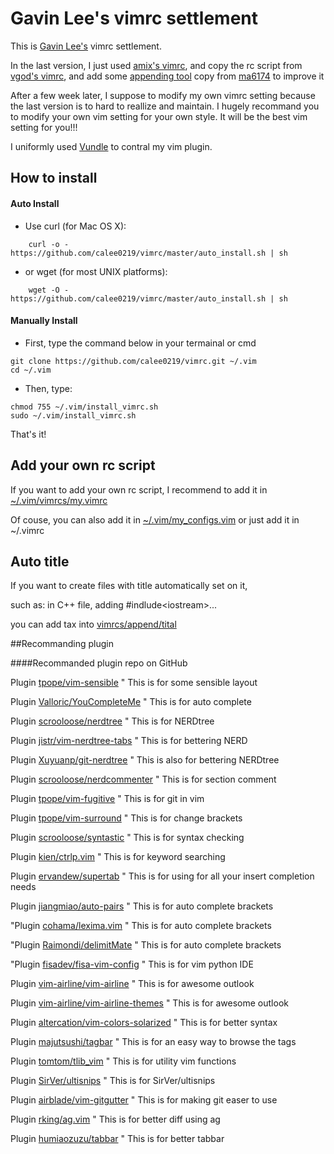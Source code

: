 # Gavin Lee's vimrc settlement

This is [Gavin Lee's](https://github.com/calee0219) vimrc settlement.

In the last version, I just used [amix's vimrc](https://github.com/amix/vimrc), and copy the rc script from [vgod's vimrc](https://github.com/vgod/vimrc), and add some [appending tool](vimrcs/append) copy from [ma6174](https://github.com/ma6174/vim) to improve it

After a few week later, I suppose to modify my own vimrc setting because the last version is to hard to reallize and maintain. I hugely recommand you to modify your own vim setting for your own style. It will be the best vim setting for you!!!

I uniformly used [Vundle](https://github.com/VundleVim/Vundle.vim) to contral my vim plugin.

## How to install
#### Auto Install
* Use curl (for Mac OS X):
```shell
    curl -o - https://github.com/calee0219/vimrc/master/auto_install.sh | sh
```
* or wget (for most UNIX platforms):
```shell
    wget -O - https://github.com/calee0219/vimrc/master/auto_install.sh | sh
```

#### Manually Install
* First, type the command below in your termainal or cmd
```shell
git clone https://github.com/calee0219/vimrc.git ~/.vim
cd ~/.vim
```

* Then, type:
```shell
chmod 755 ~/.vim/install_vimrc.sh
sudo ~/.vim/install_vimrc.sh
```
That's it!

## Add your own rc script

If you want to add your own rc script, I recommend to add it in [~/.vim/vimrcs/my.vimrc](vimrcs/my.vimrc)

Of couse, you can also add it in [~/.vim/my_configs.vim](my_configs.vim) or just add it in ~/.vimrc

## Auto title

If you want to create files with title automatically set on it,

   such as: in C++ file, adding #indlude\<iostream\>...

you can add tax into [vimrcs/append/tital](vimrcs/append/tital)

##Recommanding plugin


####Recommanded plugin repo on GitHub

Plugin [tpope/vim-sensible](https://github.com/tpope/vim-sensible)                 " This is for some sensible layout

Plugin [Valloric/YouCompleteMe](https://github.com/Valloric/YouCompleteMe)             " This is for auto complete

Plugin [scrooloose/nerdtree](https://github.com/scrooloose/nerdtree)                " This is for NERDtree

Plugin [jistr/vim-nerdtree-tabs](https://github.com/jistr/vim-nerdtree-tabs)            " This is for bettering NERD

Plugin [Xuyuanp/git-nerdtree](https://github.com/Xuyuanp/git-nerdtree)               " This is also for bettering NERDtree

Plugin [scrooloose/nerdcommenter](https://github.com/scrooloose/nerdcommenter)           " This is for section comment

Plugin [tpope/vim-fugitive](https://github.com/tpope/vim-fugitive)                 " This is for git in vim

Plugin [tpope/vim-surround](https://github.com/tpope/vim-surround)                 " This is for change brackets

Plugin [scrooloose/syntastic](https://github.com/scrooloose/syntastic)               " This is for syntax checking

Plugin [kien/ctrlp.vim](https://github.com/kien/ctrlp.vim)                     " This is for keyword searching

Plugin [ervandew/supertab](https://github.com/ervandew/supertab)                  " This is for using <Tab> for all your insert completion needs

Plugin [jiangmiao/auto-pairs](https://github.com/jiangmiao/auto-pairs)               " This is for auto complete brackets

"Plugin [cohama/lexima.vim](https://github.com/cohama/lexima.vim)                 " This is for auto complete brackets

"Plugin [Raimondi/delimitMate](https://github.com/Raimondi/delimitMate)              " This is for auto complete brackets

"Plugin [fisadev/fisa-vim-config](https://github.com/fisadev/fisa-vim-config)           " This is for vim python IDE

Plugin [vim-airline/vim-airline](https://github.com/vim-airline/vim-airline)            " This is for awesome outlook

Plugin [vim-airline/vim-airline-themes](https://github.com/vim-airline/vim-airline-themes)     " This is for awesome outlook

Plugin [altercation/vim-colors-solarized](https://github.com/altercation/vim-colors-solarized)   " This is for better syntax

Plugin [majutsushi/tagbar](https://github.com/majutsushi/tagbar)                  " This is for an easy way to browse the tags

Plugin [tomtom/tlib_vim](https://github.com/tomtom/tlib_vim)                    " This is for utility vim functions

Plugin [SirVer/ultisnips](https://github.com/SirVer/ultisnips)                   " This is for SirVer/ultisnips

Plugin [airblade/vim-gitgutter](https://github.com/airblade/vim-gitgutter)             " This is for making git easer to use

Plugin [rking/ag.vim](https://github.com/rking/ag.vim)                       " This is for better diff using ag

Plugin [humiaozuzu/tabbar](https://github.com/humiaozuzu/tabbar)                  " This is for better tabbar
